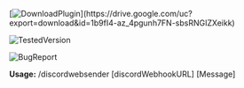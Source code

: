 [![DownloadPlugin](https://img.shields.io/badge/Download%20Plugin%20(Click!)-1.0.0-brightgreen)](https://drive.google.com/uc?export=download&id=1b9fI4-az_4pgunh7FN-sbsRNGIZXeikk)

![TestedVersion](https://img.shields.io/badge/Tested%20Minecraft%20Version%20(Spigot)-1.18-blue)

![BugReport](https://img.shields.io/badge/Bug%20Report-x64%235913-orange)

**Usage:** /discordwebsender [discordWebhookURL] [Message]
 

